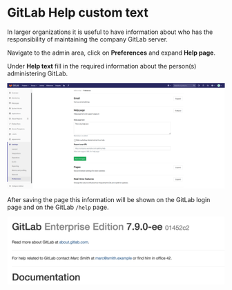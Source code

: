 # GitLab Help custom text

In larger organizations it is useful to have information about who has the responsibility of maintaining the company GitLab server.

Navigate to the admin area, click on **Preferences** and expand **Help page**.

Under **Help text** fill in the required information about the person(s) administering GitLab.

![help message](help_message/help_text.png)

After saving the page this information will be shown on the GitLab login page and on the GitLab `/help` page.

![help text on help page](help_message/help_text_on_help_page.png)
